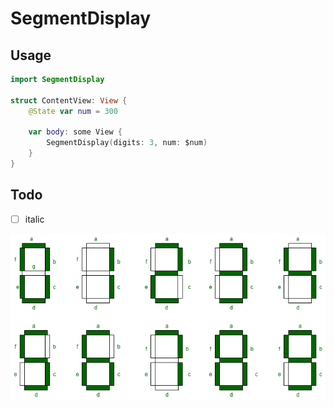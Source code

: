 # SegmentDisplay

## Usage

```Swift
import SegmentDisplay

struct ContentView: View {
    @State var num = 300

    var body: some View {
        SegmentDisplay(digits: 3, num: $num)
    }
}
```

## Todo 

- [ ] italic 

![7-segment-display-diagram](imgs/diagram.png)
